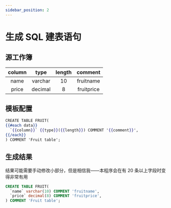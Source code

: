 ```yaml
---
sidebar_position: 2
---
```


# 生成 SQL 建表语句

## 源工作簿

| column |  type   | length |  comment   |
| :----: | :-----: | :----: | :--------: |
|  name  | varchar |   10   | fruitname  |
| price  | decimal |   8    | fruitprice |

## 模板配置

```hbs
CREATE TABLE FRUIT(
{{#each data}}
  `{{column}}` {{type}}({{length}}) COMMENT '{{comment}}',
{{/each}}
) COMMENT 'Fruit table';
```

## 生成结果

结果可能需要手动修改小部分，但是相信我——本程序会在有 20 条以上字段时变得非常有用

```sql
CREATE TABLE FRUIT(
  `name` varchar(10) COMMENT 'fruitname',
  `price` decimal(8) COMMENT 'fruitprice',
) COMMENT 'Fruit table';
```
